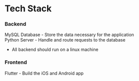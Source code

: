 # Tech Stack
### Backend
MySQL Database - Store the data necessary for the application  
Python Server - Handle and route requests to the database  
* All backend should run on a linux machine

### Frontend
Flutter - Build the iOS and Android app
